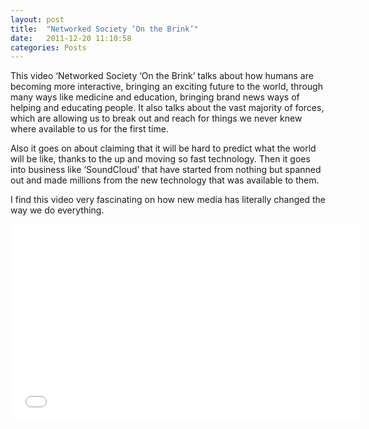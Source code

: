```yaml
---
layout: post
title:  "Networked Society ‘On the Brink’"
date:   2011-12-20 11:10:58
categories: Posts
---
```


This video ‘Networked Society ‘On the Brink’ talks about how humans are becoming more interactive, bringing an exciting future to the world, through many ways like medicine and education, bringing brand news ways of helping and educating people. It also talks about the vast majority of forces, which are allowing us to break out and reach for things we never knew where available to us for the first time.

Also it goes on about claiming that it will be hard to predict what the world will be like, thanks to the up and moving so fast technology. Then it goes into business like ‘SoundCloud’ that have started from nothing but spanned out and made millions from the new technology that was available to them.

I find this video very fascinating on how new media has literally changed the way we do everything.

<iframe class="youtube-vid" width="560" height="315" src="//www.youtube.com/embed/_wqm6G5DjaI" frameborder="0" allowfullscreen></iframe>